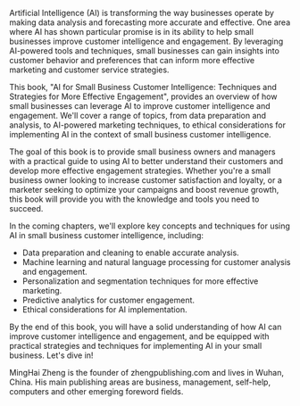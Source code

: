 

Artificial Intelligence (AI) is transforming the way businesses operate by making data analysis and forecasting more accurate and effective. One area where AI has shown particular promise is in its ability to help small businesses improve customer intelligence and engagement. By leveraging AI-powered tools and techniques, small businesses can gain insights into customer behavior and preferences that can inform more effective marketing and customer service strategies.

This book, "AI for Small Business Customer Intelligence: Techniques and Strategies for More Effective Engagement", provides an overview of how small businesses can leverage AI to improve customer intelligence and engagement. We'll cover a range of topics, from data preparation and analysis, to AI-powered marketing techniques, to ethical considerations for implementing AI in the context of small business customer intelligence.

The goal of this book is to provide small business owners and managers with a practical guide to using AI to better understand their customers and develop more effective engagement strategies. Whether you're a small business owner looking to increase customer satisfaction and loyalty, or a marketer seeking to optimize your campaigns and boost revenue growth, this book will provide you with the knowledge and tools you need to succeed.

In the coming chapters, we'll explore key concepts and techniques for using AI in small business customer intelligence, including:

* Data preparation and cleaning to enable accurate analysis.
* Machine learning and natural language processing for customer analysis and engagement.
* Personalization and segmentation techniques for more effective marketing.
* Predictive analytics for customer engagement.
* Ethical considerations for AI implementation.

By the end of this book, you will have a solid understanding of how AI can improve customer intelligence and engagement, and be equipped with practical strategies and techniques for implementing AI in your small business. Let's dive in!

MingHai Zheng is the founder of zhengpublishing.com and lives in Wuhan, China. His main publishing areas are business, management, self-help, computers and other emerging foreword fields.
